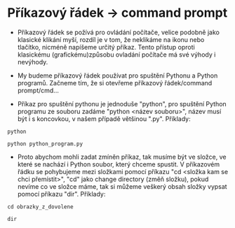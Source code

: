 # Příkazový řádek -> command prompt
* Příkazový řádek se požívá pro ovládání počítače, velice podobně jako klasické klikání myší, rozdíl je v tom, že neklikáme na ikonu nebo tlačítko, nicméně napíšeme určitý příkaz. Tento přístup oproti klasickému (grafickému)způsobu ovladání počítače má své výhody i nevýhody.

* My budeme příkazový řádek používat pro spuštění Pythonu a Python programů. Začneme tím, že si otevřeme příkazový řádek/command prompt/cmd...

* Příkaz pro spuštění pythonu je jednoduše "python", pro spuštění Python programu ze souboru zadáme "python <název souboru>", název musí být i s koncovkou, v našem případě většinou ".py". Příklady:
```console
python
```
```console
python python_program.py
```

* Proto abychom mohli zadat zmíněn příkaz, tak musíme být ve složce, ve které se nachází i Python soubor, který chceme spustit. V příkazovém řádku se pohybujeme mezi složkami pomocí příkazu "cd <složka kam se chci přemístit>", "cd" jako change directory (změň složku), pokud nevíme co ve složce máme, tak si můžeme veškerý obsah složky vypsat pomocí příkazu "dir". Příklady:

```console
cd obrazky_z_dovolene
```

```console
dir
```